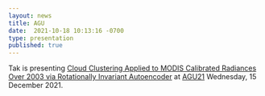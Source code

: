 ```yaml
---
layout: news
title: AGU
date:  2021-10-18 10:13:16 -0700
type: presentation
published: true
---
```


Tak is presenting [Cloud Clustering Applied to MODIS Calibrated Radiances Over 2003 via Rotationally Invariant Autoencoder](https://agu.confex.com/agu/fm21/meetingapp.cgi/Paper/985693) at [AGU21](https://www.agu.org/Fall-Meeting) Wednesday, 15 December 2021.